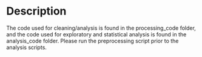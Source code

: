 # Description

The code used for cleaning/analysis is found in the processing_code folder, and the code used for exploratory and statistical analysis is found in the analysis_code folder. Please run the preprocessing script prior to the analysis scripts.